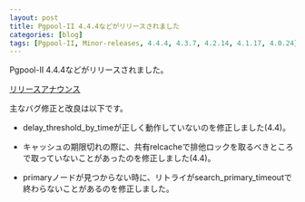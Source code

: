 ```yaml
---
layout: post
title: Pgpool-II 4.4.4などがリリースされました
categories: [blog]
tags: [Pgpool-II, Minor-releases, 4.4.4, 4.3.7, 4.2.14, 4.1.17, 4.0.24]
---
```

Pgpool-II 4.4.4などがリリースされました。

[リリースアナウンス](https://www.pgpool.net/mediawiki/jp/index.php/%E3%83%A1%E3%82%A4%E3%83%B3%E3%83%9A%E3%83%BC%E3%82%B8#Pgpool-II_4.4.4.2C_4.3.7.2C_4.2.14.2C_4.1.17.2C_4.0.24_.E3.81.8C.E3.83.AA.E3.83.AA.E3.83.BC.E3.82.B9.E3.81.95.E3.82.8C.E3.81.BE.E3.81.97.E3.81.9F_.282023.2F8.2F17.29)

主なバグ修正と改良は以下です。

- delay_threshold_by_timeが正しく動作していないのを修正しました(4.4)。

- キャッシュの期限切れの際に、共有relcacheで排他ロックを取るべきところで取っていないことがあったのを修正しました(4.4)。

- primaryノードが見つからない時に、リトライがsearch_primary_timeoutで終わらないことがあるのを修正しました。



